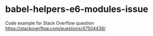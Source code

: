 # babel-helpers-e6-modules-issue
Code example for Stack Overflow question https://stackoverflow.com/questions/47504438/
